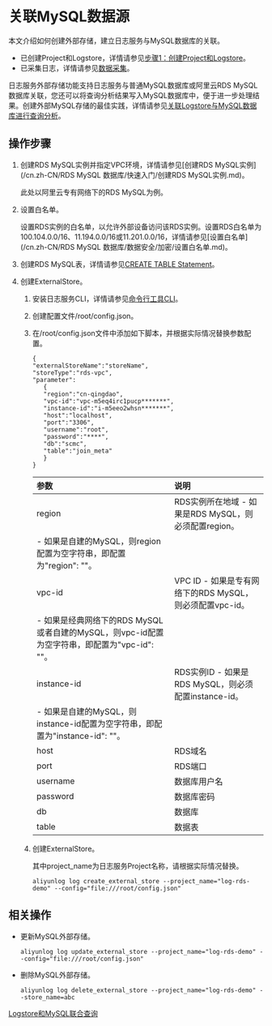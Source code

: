 # 关联MySQL数据源

本文介绍如何创建外部存储，建立日志服务与MySQL数据库的关联。

-   已创建Project和Logstore，详情请参见[步骤1：创建Project和Logstore](/cn.zh-CN/快速入门/快速入门.md)。
-   已采集日志，详情请参见[数据采集](/cn.zh-CN/数据采集/采集方式.md)。

日志服务外部存储功能支持日志服务与普通MySQL数据库或阿里云RDS MySQL数据库关联，您还可以将查询分析结果写入MySQL数据库中，便于进一步处理结果。创建外部MySQL存储的最佳实践，详情请参见[关联Logstore与MySQL数据库进行查询分析](/cn.zh-CN/查询与分析/最佳实践/关联Logstore与MySQL数据库进行查询分析.md)。

## 操作步骤

1.  创建RDS MySQL实例并指定VPC环境，详情请参见[创建RDS MySQL实例](/cn.zh-CN/RDS MySQL 数据库/快速入门/创建RDS MySQL实例.md)。

    此处以阿里云专有网络下的RDS MySQL为例。

2.  设置白名单。

    设置RDS实例的白名单，以允许外部设备访问该RDS实例。设置RDS白名单为100.104.0.0/16、11.194.0.0/16或11.201.0.0/16，详情请参见[设置白名单](/cn.zh-CN/RDS MySQL 数据库/数据安全/加密/设置白名单.md)。

3.  创建RDS MySQL表，详情请参见[CREATE TABLE Statement](https://dev.mysql.com/doc/refman/8.0/en/create-table.html)。

4.  创建ExternalStore。

    1.  安装日志服务CLI，详情请参见[命令行工具CLI](/cn.zh-CN/开发指南/命令行工具CLI.md)。

    2.  创建配置文件/root/config.json。

    3.  在/root/config.json文件中添加如下脚本，并根据实际情况替换参数配置。

        ```
        {
        "externalStoreName":"storeName",
        "storeType":"rds-vpc",
        "parameter":
           {
           "region":"cn-qingdao",
           "vpc-id":"vpc-m5eq4irc1pucp*******",
           "instance-id":"i-m5eeo2whsn*******",
           "host":"localhost",
           "port":"3306",
           "username":"root",
           "password":"****",
           "db":"scmc",
           "table":"join_meta"
           }
        }
        ```

        |参数|说明|
        |:-|:-|
        |region|RDS实例所在地域        -   如果是RDS MySQL，则必须配置region。
        -   如果是自建的MySQL，则region配置为空字符串，即配置为"region": ""。 |
        |vpc-id|VPC ID        -   如果是专有网络下的RDS MySQL，则必须配置vpc-id。
        -   如果是经典网络下的RDS MySQL或者自建的MySQL，则vpc-id配置为空字符串，即配置为"vpc-id": ""。 |
        |instance-id|RDS实例ID        -   如果是RDS MySQL，则必须配置instance-id。
        -   如果是自建的MySQL，则instance-id配置为空字符串，即配置为"instance-id": ""。 |
        |host|RDS域名|
        |port|RDS端口|
        |username|数据库用户名|
        |password|数据库密码|
        |db|数据库|
        |table|数据表|

    4.  创建ExternalStore。

        其中project\_name为日志服务Project名称，请根据实际情况替换。

        ```
        aliyunlog log create_external_store --project_name="log-rds-demo" --config="file:///root/config.json" 
        ```


## 相关操作

-   更新MySQL外部存储。

    ```
    aliyunlog log update_external_store --project_name="log-rds-demo" --config="file:///root/config.json" 
    ```

-   删除MySQL外部存储。

    ```
    aliyunlog log delete_external_store --project_name="log-rds-demo" --store_name=abc
    ```


[Logstore和MySQL联合查询](/cn.zh-CN/查询与分析/SQL分析语法与功能/Logstore和MySQL联合查询.md)

